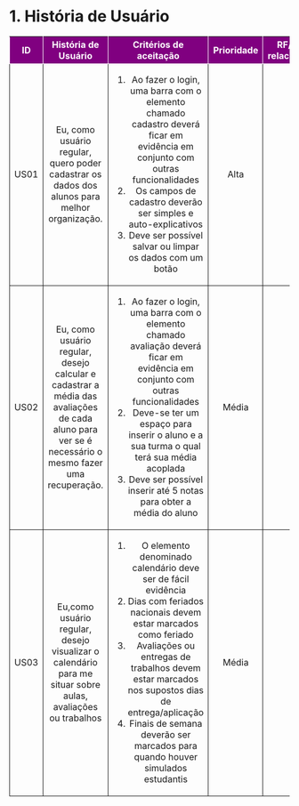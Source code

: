 
# 1. História de Usuário

<table>
    <thead>
        <tr style="background-color: purple; color: white" >
            <th style="border-style:solid;border-width:1px;text-align:center">ID</th>
            <th style="border-style:solid;border-width:1px;text-align:center">História de Usuário</th>
            <th style="border-style:solid;border-width:1px;text-align:center">Critérios de aceitação</th>
            <th style="border-style:solid;border-width:1px;text-align:center">Prioridade</th>
            <th style="border-style:solid;border-width:1px;text-align:center">RF/RNF relacionado</th>
        </tr>
    </thead>
    <tbody>
        <tr>
            <span id="ustory-01"></span>
            <td style="border-style:solid;border-width:1px;text-align:center;vertical-align:middle" rowspan="1">US01</td>
            <td style="border-style:solid;border-width:1px;text-align:center;vertical-align:middle" rowspan="1">Eu, como usuário regular, quero poder cadastrar os dados dos alunos para melhor organização.</td>
            <td style="border-style:solid;border-width:1px;text-align:center;vertical-align:middle" rowspan="1"><ol><li>Ao fazer o login, uma barra com o elemento chamado cadastro deverá ficar em evidência em conjunto com outras funcionalidades</li><li>Os campos de cadastro deverão ser simples e auto-explicativos</li><li>Deve ser possível salvar ou limpar os dados com um botão</li></ol></td>
            <td style="border-style:solid;border-width:1px;text-align:center;vertical-align:middle">Alta</td>
            <td style="border-style:solid;border-width:1px;text-align:center;vertical-align:middle">-</td>
        </tr>
        <tr>
            <span id="ustory-01"></span>
            <td style="border-style:solid;border-width:1px;text-align:center;vertical-align:middle" rowspan="1">US02</td>
            <td style="border-style:solid;border-width:1px;text-align:center;vertical-align:middle" rowspan="1">Eu, como usuário regular, desejo calcular e cadastrar a média das avaliações de cada aluno para ver se é necessário o mesmo fazer uma recuperação.</td>
            <td style="border-style:solid;border-width:1px;text-align:center;vertical-align:middle" rowspan="1"><ol><li>Ao fazer o login, uma barra com o elemento chamado avaliação deverá ficar em evidência em conjunto com outras funcionalidades</li><li> Deve-se ter um espaço para inserir o aluno e a sua turma o qual terá sua média acoplada</li><li>Deve ser possível inserir até 5 notas para obter a média do aluno</li></ol></td>
            <td style="border-style:solid;border-width:1px;text-align:center;vertical-align:middle"> Média </td>
            <td style="border-style:solid;border-width:1px;text-align:center;vertical-align:middle">-</td>
        </tr>
        <tr>
            <span id="ustory-01"></span>
            <td style="border-style:solid;border-width:1px;text-align:center;vertical-align:middle" rowspan="1">US03</td>
            <td style="border-style:solid;border-width:1px;text-align:center;vertical-align:middle" rowspan="1">Eu,como usuário regular, desejo visualizar o calendário para me situar sobre aulas, avaliações ou trabalhos</td>
            <td style="border-style:solid;border-width:1px;text-align:center;vertical-align:middle" rowspan="1"><ol><li>O elemento denominado calendário deve ser de fácil evidência</li><li>Dias com feriados nacionais devem estar marcados como feriado</li><li>Avaliações ou entregas de trabalhos devem estar marcados nos supostos dias de entrega/aplicação</li><li>Finais de semana deverão ser marcados para quando houver simulados estudantis</li></ol></td>
            <td style="border-style:solid;border-width:1px;text-align:center;vertical-align:middle">Média</td>
            <td style="border-style:solid;border-width:1px;text-align:center;vertical-align:middle">-</td>
        </tr>
</table>

<div style="text-align: center">
</div>
